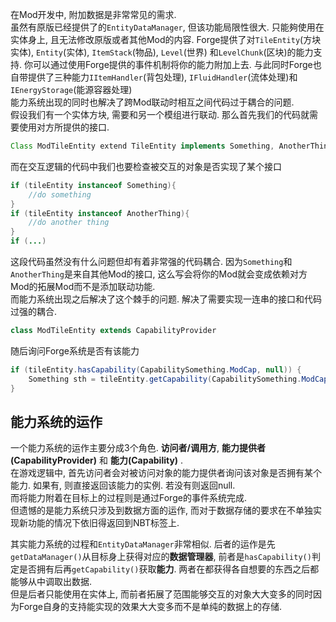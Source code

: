 在Mod开发中, 附加数据是非常常见的需求.\
虽然有原版已经提供了的`EntityDataManager`, 但该功能局限性很大. 只能夠使用在实体身上, 且无法修改原版或者其他Mod的内容. Forge提供了对`TileEntity`(方块实体), `Entity`(实体), `ItemStack`(物品), `Level`(世界) 和`LevelChunk`(区块)的能力支持. 你可以通过使用Forge提供的事件机制将你的能力附加上去. 与此同时Forge也自带提供了三种能力`IItemHandler`(背包处理), `IFluidHandler`(流体处理)和`IEnergyStorage`(能源容器处理)\
能力系统出现的同时也解决了跨Mod联动时相互之间代码过于耦合的问题.\
假设我们有一个实体方块, 需要和另一个模组进行联动. 那么首先我们的代码就需要使用对方所提供的接口.
```java
Class ModTileEntity extend TileEntity implements Something, AnotherThing ,...
```
而在交互逻辑的代码中我们也要检查被交互的对象是否实现了某个接口
```java
if (tileEntity instanceof Something){
	//do something
}
if (tileEntity instanceof AnotherThing){
	//do another thing
}
if (...)
```

这段代码虽然没有什么问题但却有着非常强的代码耦合. 因为`Something`和`AnotherThing`是来自其他Mod的接口, 这么写会将你的Mod就会变成依赖对方Mod的拓展Mod而不是添加联动功能.\
而能力系统出现之后解决了这个棘手的问题. 解决了需要实现一连串的接口和代码过强的耦合.
```java
class ModTileEntity extends CapabilityProvider
```
随后询问Forge系统是否有该能力
```java
if (tileEntity.hasCapability(CapabilitySomething.ModCap, null)) {
    Something sth = tileEntity.getCapability(CapabilitySomething.ModCap, null);
}
```

## 能力系统的运作
一个能力系统的运作主要分成3个角色. **访问者/调用方**, **能力提供者(CapabilityProvider)** 和 **能力(Capability)** .\
在游戏逻辑中, 首先访问者会对被访问对象的能力提供者询问该对象是否拥有某个能力. 如果有, 则直接返回该能力的实例. 若没有则返回null.\
而将能力附着在目标上的过程则是通过Forge的事件系统完成.\
但遗憾的是能力系统只涉及到数据方面的运作, 而对于数据存储的要求在不单独实现新功能的情况下依旧得返回到NBT标签上.

其实能力系统的过程和`EntityDataManager`非常相似. 后者的运作是先`getDataManager()`从目标身上获得对应的**数据管理器**, 前者是`hasCapability()`判定是否拥有后再`getCapability()`获取**能力**. 两者在都获得各自想要的东西之后都能够从中调取出数据.\
但是后者只能使用在实体上, 而前者拓展了范围能够交互的对象大大变多的同时因为Forge自身的支持能实现的效果大大变多而不是单纯的数据上的存储.